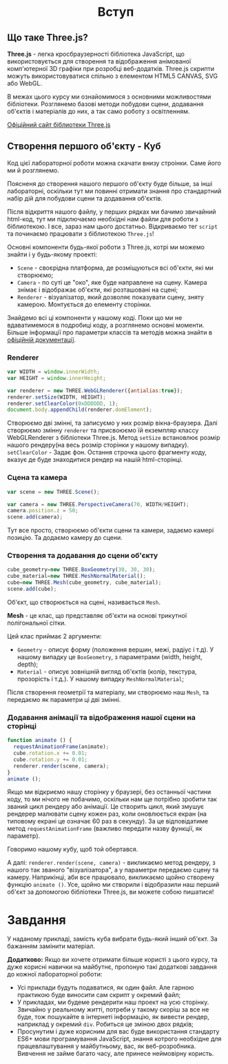 <h1 align="center">Вступ</h1>

## Що таке Three.js?
<b>Three.js</b> - легка кросбраузерності бібліотека JavaScript, що використовується для створення та відображення анімованої
комп'ютерної 3D графіки при розробці веб-додатків. Three.js скрипти можуть використовуватися спільно з елементом HTML5
CANVAS, SVG або WebGL.

В межах цього курсу ми ознайомимося з основними можливостями бібліотеки. Розглянемо базові методи побудови сцени,
додавання об'єктів і матеріалів до них, а так само роботу з освітленням.

<a href="https://threejs.org/" target="_blank">Офіційний сайт біблиотеки Three.js</a>

## Створення першого об'єкту - Куб
Код цієї лабораторної роботи можна скачати внизу строінки. Саме його ми й розглянемо.

Поясненя до створення нашого першого об'єкту буде більше, за інші лабораторні, оскільки тут ми повинні отримати знання
про стандартний набір дій для побудови сцени та додавання об'єктів.

Після відкриття нашого файлу, у перших рядках ми бачимо звичайний html-код, тут ми підключаємо необхідні нам файли
для роботи з біблиотекою. І все, зараз нам цього достатньо. Відкриваємо тег <code>script</code> та починаємо працювати
з біблиотекою <code>Three.js</code>!

Основні компоненти будь-якої роботи з Three.js, котрі ми можемо знайти і у будь-якому проекті:
* <code>Scene</code> - своєрідна платформа, де розміщуються всі об'єкти, які ми створюємо;
* <code>Camera</code> - по суті це "око", яке буде направлене на сцену. Камера знімає і відображає об'єкти, які розташовані на сцені;
* <code>Renderer</code> - візуалізатор, який дозволяє показувати сцену, зняту камерою. Монтується до елементу сторінки.

Знайдемо всі ці компоненти у нашому коді. Поки що ми не вдаватимемося в подробиці коду, а розглянемо основні моменти.
Більше інформації про параметри классів та методів можна знайти в
<a href="https://threejs.org/docs/index.html#manual/en/introduction/Creating-a-scene" target="_blank">офіційній документації</a>.

### Renderer
```js
var WIDTH = window.innerWidth;
var HEIGHT = window.innerHeight;

var renderer = new THREE.WebGLRenderer({antialias:true});
renderer.setSize(WIDTH, HEIGHT);
renderer.setClearColor(0xDDDDDD, 1);
document.body.appendChild(renderer.domElement);
```

Створюємо дві змінні, та записуємо у них розмір вікна-браузера. Далі створюємо змінну <code>renderer</code> та
присвоюємо їй екземпляр классу WebGLRenderer з бібліотеки Three.js. Метод <code>setSize</code> встановлює розмір нашого
рендеру(на весь розмір сторінки у нашому випадку). <code>setClearColor</code> - Задає фон. Остання строчка цього
фрагменту коду, вказує де буде знаходитися рендер на нашій html-сторінці.

### Сцена та камера

```js
var scene = new THREE.Scene();

var camera = new THREE.PerspectiveCamera(70, WIDTH/HEIGHT);
camera.position.z = 50;
scene.add(camera);
```

Тут все просто, створюємо об'єкти сцени та камери, задаємо камері позицію. Та додаємо камеру до сцени.

### Створення та додавання до сцени об'єкту

```js
cube_geometry=new THREE.BoxGeometry(30, 30, 30);
cube_material=new THREE.MeshNormalMaterial();
cube=new THREE.Mesh(cube_geometry, cube_material);
scene.add(cube);
```

Об'єкт, що створюється на сцені, називається <code>Mesh</code>.

<b>Mesh</b> - це клас, що представляє об'єкти на основі трикутної полігональної сітки.

Цей клас приймає 2 аргументи:
* <code>Geometry</code> - описує форму (положення вершин, межі, радіус і т.д). У нашому випадку це <code>BoxGeometry</code>, з параметрами (width, height, depth);
* <code>Material</code> - описує зовнішній вигляд об'єктів (колір, текстура, прозорість і т.д.). У нашому випадку <code>MeshNormalMaterial</code>;

Після створення геометрії та матеріалу, ми створюємо наш <code>Mesh</code>, та передаємо як параметри ці дві змінні.

### Додавання анімації та відображення нашої сцени на сторінці

```js
function animate () {
  requestAnimationFrame(animate);
  cube.rotation.x += 0.01;
  cube.rotation.y += 0.01;
  renderer.render(scene, camera);
}
animate ();
```

Якщо ми відкриємо нашу сторінку у браузері, без останньої частини коду, то ми нічого не побачимо, оскільки нам ще
потрібно зробити так званий цикл рендеру або анімації. Це створить цикл, який змушує рендерер малювати сцену кожен
раз, коли оновлюється екран (на типовому екрані це означає 60 раз в секунду). За це відповідатиме метод
<code>requestAnimationFrame</code> (важливо передати назву функції, як параметр).

Говоримо нашому кубу, щоб той обертався.

А далі: <code>renderer.render(scene, camera)</code> - викликаємо метод рендеру, з нашого так званого "візуалізатора", а у параметри
передаємо сцену та камеру. Наприкінці, аби все працювало, викликаємо щойно створену функцію <code>animate ()</code>.
Усе, щойно ми створили і відобразили наш перший об'єкт за допомогою бібліотеки Three.js, ви можете собою пишатися!

# Завдання

У наданому прикладі, замість куба вибрати будь-який інший об'єкт. За бажанням замінити матеріал.

<b>Додатково:</b> Якщо ви хочете отримати більше користі з цього курсу, та дуже корисні навички на майбутнє, пропоную такі
додаткові завдання до кожної лабораторної роботи:
* Усі приклади будуть подаватися, як один файл. Але гарною практикою буде виносити сам скрипт у окремий файл;
* У прикладах, ми будеме рендерити наш проект на усю сторінку. Звичайно у реальному житті, потреби у такому скоріш за все
не буде, тож пошукайте в інтернеті інформацію, як вивести рендер, наприклад у окремий <code>div</code>. Робиться це зміною двох рядків;
* Просунутим і дуже корисним для вас буде використання стандарту ES6+ мови програмування JavaScript, знання котрого
необхідне для працевлаштування у майбутньому, вас, як веб-розробника. Вивчення не займе багато часу, але принесе неймовірну
користь.